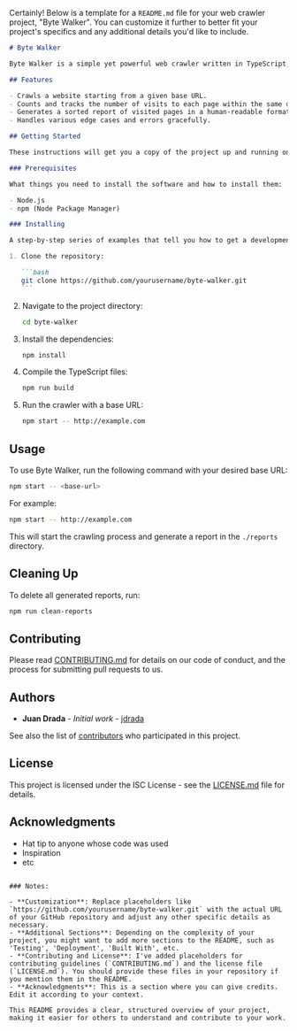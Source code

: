 Certainly! Below is a template for a `README.md` file for your web crawler project, "Byte Walker". You can customize it further to better fit your project's specifics and any additional details you'd like to include.

````markdown
# Byte Walker

Byte Walker is a simple yet powerful web crawler written in TypeScript, designed to efficiently crawl websites and generate detailed reports on the pages visited. This project is perfect for those looking to understand web crawling mechanics or as a starting point for more complex web scraping tasks.

## Features

- Crawls a website starting from a given base URL.
- Counts and tracks the number of visits to each page within the same domain.
- Generates a sorted report of visited pages in a human-readable format.
- Handles various edge cases and errors gracefully.

## Getting Started

These instructions will get you a copy of the project up and running on your local machine for development and testing purposes.

### Prerequisites

What things you need to install the software and how to install them:

- Node.js
- npm (Node Package Manager)

### Installing

A step-by-step series of examples that tell you how to get a development environment running:

1. Clone the repository:

   ```bash
   git clone https://github.com/yourusername/byte-walker.git
   ```
````

2. Navigate to the project directory:

   ```bash
   cd byte-walker
   ```

3. Install the dependencies:

   ```bash
   npm install
   ```

4. Compile the TypeScript files:

   ```bash
   npm run build
   ```

5. Run the crawler with a base URL:

   ```bash
   npm start -- http://example.com
   ```

## Usage

To use Byte Walker, run the following command with your desired base URL:

```bash
npm start -- <base-url>
```

For example:

```bash
npm start -- http://example.com
```

This will start the crawling process and generate a report in the `./reports` directory.

## Cleaning Up

To delete all generated reports, run:

```bash
npm run clean-reports
```

## Contributing

Please read [CONTRIBUTING.md](CONTRIBUTING.md) for details on our code of conduct, and the process for submitting pull requests to us.

## Authors

- **Juan Drada** - _Initial work_ - [jdrada](https://github.com/jdrada)

See also the list of [contributors](https://github.com/yourusername/byte-walker/contributors) who participated in this project.

## License

This project is licensed under the ISC License - see the [LICENSE.md](LICENSE.md) file for details.

## Acknowledgments

- Hat tip to anyone whose code was used
- Inspiration
- etc

```

### Notes:

- **Customization**: Replace placeholders like `https://github.com/yourusername/byte-walker.git` with the actual URL of your GitHub repository and adjust any other specific details as necessary.
- **Additional Sections**: Depending on the complexity of your project, you might want to add more sections to the README, such as 'Testing', 'Deployment', 'Built With', etc.
- **Contributing and License**: I've added placeholders for contributing guidelines (`CONTRIBUTING.md`) and the license file (`LICENSE.md`). You should provide these files in your repository if you mention them in the README.
- **Acknowledgments**: This is a section where you can give credits. Edit it according to your context.

This README provides a clear, structured overview of your project, making it easier for others to understand and contribute to your work.
```
